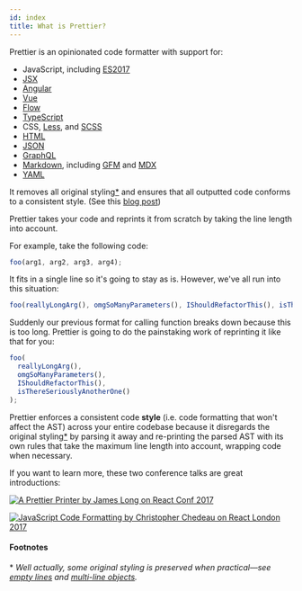 ```yaml
---
id: index
title: What is Prettier?
---
```


Prettier is an opinionated code formatter with support for:

- JavaScript, including [ES2017](https://github.com/tc39/proposals/blob/master/finished-proposals.md)
- [JSX](https://facebook.github.io/jsx/)
- [Angular](https://angular.io/)
- [Vue](https://vuejs.org/)
- [Flow](https://flow.org/)
- [TypeScript](https://www.typescriptlang.org/)
- CSS, [Less](http://lesscss.org/), and [SCSS](https://sass-lang.com)
- [HTML](https://en.wikipedia.org/wiki/HTML)
- [JSON](https://json.org/)
- [GraphQL](https://graphql.org/)
- [Markdown](https://commonmark.org/), including [GFM](https://github.github.com/gfm/) and [MDX](https://mdxjs.com/)
- [YAML](https://yaml.org/)

It removes all original styling[\*](#footnotes) and ensures that all outputted code conforms to a consistent style. (See this [blog post](https://jlongster.com/A-Prettier-Formatter))

Prettier takes your code and reprints it from scratch by taking the line length into account.

For example, take the following code:

```js
foo(arg1, arg2, arg3, arg4);
```

It fits in a single line so it's going to stay as is. However, we've all run into this situation:

<!-- prettier-ignore -->
```js
foo(reallyLongArg(), omgSoManyParameters(), IShouldRefactorThis(), isThereSeriouslyAnotherOne());
```

Suddenly our previous format for calling function breaks down because this is too long. Prettier is going to do the painstaking work of reprinting it like that for you:

```js
foo(
  reallyLongArg(),
  omgSoManyParameters(),
  IShouldRefactorThis(),
  isThereSeriouslyAnotherOne()
);
```

Prettier enforces a consistent code **style** (i.e. code formatting that won't affect the AST) across your entire codebase because it disregards the original styling[\*](#footnotes) by parsing it away and re-printing the parsed AST with its own rules that take the maximum line length into account, wrapping code when necessary.

If you want to learn more, these two conference talks are great introductions:

[![A Prettier Printer by James Long on React Conf 2017](/docs/assets/youtube-cover/a-prettier-printer-by-james-long-on-react-conf-2017.png)](https://www.youtube.com/watch?v=hkfBvpEfWdA)

[![JavaScript Code Formatting by Christopher Chedeau on React London 2017](/docs/assets/youtube-cover/javascript-code-formatting-by-christopher-chedeau-on-react-london-2017.png)](https://www.youtube.com/watch?v=0Q4kUNx85_4)

#### Footnotes

\* _Well actually, some original styling is preserved when practical—see [empty lines](rationale.md#empty-lines) and [multi-line objects](rationale.md#multi-line-objects)._
